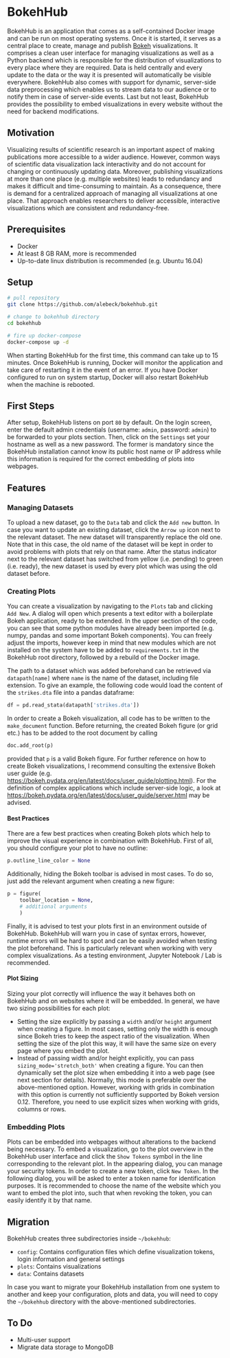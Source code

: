 # BokehHub
BokehHub is an application that comes as a self-contained Docker image and can be run on most operating systems. Once it is started, it serves as a central place to create, manage and publish [Bokeh](https://github.com/bokeh/bokeh) visualizations. It comprises a clean user interface for managing visualizations as well as a Python backend which is responsible for the distribution of visualizations to every place where they are required. Data is held centrally and every update to the data or the way it is presented will automatically be visible everywhere. BokehHub also comes with support for dynamic, server-side data preprocessing which enables us to stream data to our audience or to notify them in case of server-side events. Last but not least, BokehHub provides the possibility to embed visualizations in every website without the need for backend modifications.

## Motivation
Visualizing results of scientific research is an important aspect of making publications more accessible to a wider audience. However, common ways of scientific data visualization lack interactivity and do not account for changing or continuously updating data. Moreover, publishing visualizations at more than one place (e.g. multiple websites) leads to redundancy and makes it difficult and time-consuming to maintain.  As a consequence, there is demand for a centralized approach of managing all visualizations at one place. That approach enables researchers to deliver accessible, interactive visualizations which are consistent and redundancy-free.

## Prerequisites
* Docker
* At least 8 GB RAM, more is recommended
* Up-to-date linux distribution is recommended (e.g. Ubuntu 16.04)

## Setup
```sh
# pull repository
git clone https://github.com/alebeck/bokehhub.git

# change to bokehhub directory
cd bokehhub

# fire up docker-compose
docker-compose up -d
```

When starting BokehHub for the first time, this command can take up to 15 minutes. Once BokehHub is running, Docker will monitor the application and take care of restarting it in the event of an error. If you have Docker configured to run on system startup, Docker will also restart BokehHub when the machine is rebooted.

## First Steps
After setup, BokehHub listens on port `80` by default. On the login screen, enter the default admin credentials (username: `admin`, password: `admin`) to be forwarded to your plots section. Then, click on the `Settings` set your hostname as well as a new password. The former is mandatory since the BokehHub installation cannot know its public host name or IP address while this information is required for the correct embedding of plots into webpages.

## Features

### Managing Datasets
To upload a new dataset, go to the `Data` tab and click the `Add new` button. In case you want to update an existing dataset, click the `Arrow up` icon next to the relevant dataset. The new dataset will transparently replace the old one. Note that in this case, the old name of the dataset will be kept in order to avoid problems with plots that rely on that name. After the status indicator next to the relevant dataset has switched from yellow (i.e. pending) to green (i.e. ready), the new dataset is used by every plot which was using the old dataset before.

### Creating Plots
You can create a visualization by navigating to the `Plots` tab and clicking `Add New`. A dialog will open which presents a text editor with a boilerplate Bokeh application, ready to be extended. In the upper section of the code, you can see that some python modules have already been imported (e.g. numpy, pandas and some important Bokeh components). You can freely adjust the imports, however keep in mind that new modules which are not installed on the system have to be added to `requirements.txt` in the BokehHub root directory, followed by a rebuild of the Docker image. 

The path to a dataset which was added beforehand can be retrieved via `datapath[name]` where `name` is the name of the dataset, including file extension. To give an example, the following code would load the content of the `strikes.dta` file into a pandas dataframe:

```python
df = pd.read_stata(datapath['strikes.dta'])
```

In order to create a Bokeh visualization, all code has to be written to the `make_document` function. Before returning, the created Bokeh figure (or grid etc.) has to be added to the root document by calling 

```python
doc.add_root(p)
```

provided that `p` is a valid Bokeh figure. For further reference on how to create Bokeh visualizations, I recommend consulting the extensive Bokeh user guide (e.g. https://bokeh.pydata.org/en/latest/docs/user_guide/plotting.html). For the definition of complex applications which include server-side logic, a look at https://bokeh.pydata.org/en/latest/docs/user_guide/server.html may be advised.

#### Best Practices
There are a few best practices when creating Bokeh plots which help to improve the visual experience in combination with BokehHub. First of all, you should configure your plot to have no outline:

```python
p.outline_line_color = None
```

Additionally, hiding the Bokeh toolbar is advised in most cases. To do so, just add the relevant argument when creating a new figure:

```python
p = figure(
	toolbar_location = None, 
	# additional arguments
	)
```

Finally, it is advised to test your plots first in an environment outside of BokehHub. BokehHub will warn you in case of syntax errors, however, runtime errors will be hard to spot and can be easily avoided when testing the plot beforehand. This is particularly relevant when working with very complex visualizations. As a testing environment, Jupyter Notebook / Lab is recommended.

#### Plot Sizing
Sizing your plot correctly will influence the way it behaves both on BokehHub and on websites where it will be embedded. In general, we have two sizing possibilities for each plot:

* Setting the size explicitly by passing a `width` and/or `height` argument when creating a figure. In most cases, setting only the width is enough since Bokeh tries to keep the aspect ratio of the visualization. When setting the size of the plot this way, it will have the same size on every page where you embed the plot.
* Instead of passing width and/or height explicitly, you can pass `sizing_mode='stretch_both'` when creating a figure. You can then dynamically set the plot size when embedding it into a web page (see next section for details). Normally, this mode is preferable over the above-mentioned option. However, working with grids in combination with this option is currently not sufficiently supported by Bokeh version 0.12. Therefore, you need to use explicit sizes when working with grids, columns or rows.

### Embedding Plots
Plots can be embedded into webpages without alterations to the backend being necessary. To embed a visualization, go to the plot overview in the BokehHub user interface and click the `Show Tokens` symbol in the line corresponding to the relevant plot. In the appearing dialog, you can manage your security tokens. In order to create a new token, click `New Token`. In the following dialog, you will be asked to enter a token name for identification purposes. It is recommended to choose the name of the website which you want to embed the plot into, such that when revoking the token, you can easily identify it by that name.

## Migration
BokehHub creates three subdirectories inside `~/bokehhub`:

* `config`: Contains configuration files which define visualization tokens, login information and general settings
* `plots`: Contains visualizations
* `data`: Contains datasets

In case you want to migrate your BokehHub installation from one system to another and keep your configuration, plots and data, you will need to copy the `~/bokehhub` directory with the above-mentioned subdirectories.

## To Do

* Multi-user support
* Migrate data storage to MongoDB